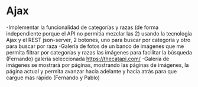 # Ajax
-Implementar la funcionalidad de categorías y razas (de forma independiente porque el API no permitia mezclar las 2) usando la tecnología Ajax y el REST json-server, 2 botones, uno para buscar por categoria y otro para buscar por raza
-Galería de fotos de un banco de imágenes que me permita filtrar por categorías y razas las imágenes para facilitar la búsqueda (Fernando)
galería seleccionada https://thecatapi.com/
-Galería de imágenes se mostrará por páginas, mostrando las páginas de imágenes, la página actual y permita avanzar hacia adelante y hacia atrás para que cargue más rápido (Fernando y Pablo)
